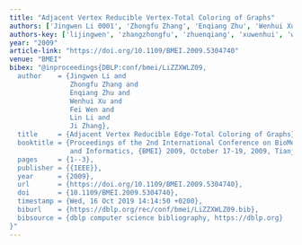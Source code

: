 ```yaml
---
title: "Adjacent Vertex Reducible Vertex-Total Coloring of Graphs"
authors: ['Jingwen Li 0001', 'Zhongfu Zhang', 'Enqiang Zhu', 'Wenhui Xu', 'Fei Wen', 'Lin Li', 'Ji Zhang']
authors-key: ['lijingwen', 'zhangzhongfu', 'zhuenqiang', 'xuwenhui', 'wenfei', 'lilin', 'zhangji']
year: "2009"
article-link: "https://doi.org/10.1109/BMEI.2009.5304740"
venue: "BMEI"
bibex: "@inproceedings{DBLP:conf/bmei/LiZZXWLZ09,
  author    = {Jingwen Li and
               Zhongfu Zhang and
               Enqiang Zhu and
               Wenhui Xu and
               Fei Wen and
               Lin Li and
               Ji Zhang},
  title     = {Adjacent Vertex Reducible Edge-Total Coloring of Graphs},
  booktitle = {Proceedings of the 2nd International Conference on BioMedical Engineering
               and Informatics, {BMEI} 2009, October 17-19, 2009, Tianjin, China},
  pages     = {1--3},
  publisher = {{IEEE}},
  year      = {2009},
  url       = {https://doi.org/10.1109/BMEI.2009.5304740},
  doi       = {10.1109/BMEI.2009.5304740},
  timestamp = {Wed, 16 Oct 2019 14:14:50 +0200},
  biburl    = {https://dblp.org/rec/conf/bmei/LiZZXWLZ09.bib},
  bibsource = {dblp computer science bibliography, https://dblp.org}
}"
---
```

